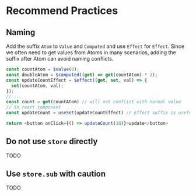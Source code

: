 # Recommend Practices

## Naming

Add the suffix `Atom` to `Value` and `Computed` and use `Effect` for `Effect`. Since we often need to get values from Atoms in many scenarios, adding the suffix after Atom can avoid naming conflicts.

```typescript
const countAtom = $value(0);
const doubleAtom = $computed((get) => get(countAtom) * 2);
const updateCountEffect = $effect((get, set, val) => {
  set(countAtom, val);
});
// ...
const count = get(countAtom) // will not conflict with normal value
// in react component
const updateCount = useSet(updateCountEffect) // Effect suffix is useful for this 

return <button onClick={() => updateCount(10)}>update</button>
```

## Do not use `store` directly

TODO

## Use `store.sub` with caution

TODO
